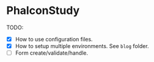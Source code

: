 PhalconStudy
============

TODO:

- [X] How to use configuration files.
- [X] How to setup multiple environments. See `blog` folder.
- [ ] Form create/validate/handle.
